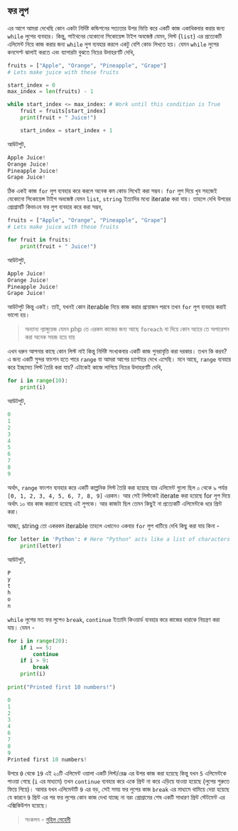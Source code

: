 ## ফর লুপ  

এর আগে আমরা দেখেছি কোন একটা নির্দিষ্ট কন্ডিশনের সত্যতার উপর ভিত্তি করে একটি কাজ একাধিকবার করার জন্য `while` লুপের ব্যবহার। কিন্তু, পাইথনের যেকোনো সিকোয়েন্স টাইপ অবজেক্ট যেমন,  লিস্ট (`list`) এর প্রত্যেকটি এলিমেন্ট নিয়ে কাজ করার জন্য `while` লুপ ব্যবহার করলে একটু বেশি কোড লিখতে হয়। যেমন `while` লুপের কনসেপ্ট ঝালাই করতে এবং ব্যাপারটা বুঝতে নিচের উদাহরণটি দেখি, 

```python
fruits = ["Apple", "Orange", "Pineapple", "Grape"]
# Lets make juice with these fruits

start_index = 0
max_index = len(fruits) - 1

while start_index <= max_index: # Work until this condition is True
	fruit = fruits[start_index]
	print(fruit + " Juice!")

	start_index = start_index + 1
```   

আউটপুট,

```python
Apple Juice!
Orange Juice!
Pineapple Juice!
Grape Juice!
```  

ঠিক একই কাজ `for` লুপ ব্যবহার করে করলে অনেক কম কোড লিখেই করা সম্ভব। `for` লুপ দিয়ে খুব সহজেই যেকোনো সিকোয়েন্স টাইপ অবজেক্ট যেমন `list`, `string` ইত্যাদির মধ্যে iterate করা যায়।  তাহলে দেখি উপরের প্রোগ্রামটি কিভাএব ফর লুপ ব্যবহার করে করা সম্ভব,  

```python
fruits = ["Apple", "Orange", "Pineapple", "Grape"]
# Lets make juice with these fruits

for fruit in fruits:
	print(fruit + " Juice!")
```   

আউটপুট, 

```python
Apple Juice!
Orange Juice!
Pineapple Juice!
Grape Juice!
```    

আউটপুট কিন্তু একই। তাই, যখনই কোন iterable নিয়ে কাজ করার প্রয়োজন পরবে তখন `for` লুপ ব্যবহার করাই ভালো হয়। 

> অন্যান্য ল্যাঙ্গুয়েজ যেমন php তে এরকম কাজের জন্য আছে `foreach` যা দিয়ে কোন অ্যারে তে অপারেশন করা অনেক সহজ হয়ে যায়  

এখন ধরুন আপনার কাছে কোন লিস্ট নাই কিন্তু নির্দিষ্ট সংখ্যকবার একটি কাজ পুনরাবৃত্তি করা দরকার। তখন কি করব? এ জন্য একটি সুন্দর ফাংশন হতে পারে `range` যা আমরা আগের চ্যাপ্টারে দেখে এসেছি। মনে আছে, `range` ব্যবহার করে ইচ্ছামত লিস্ট তৈরি করা যায়? এটাকেই কাজে লাগিয়ে নিচের উদাহরণটি দেখি,  

```python
for i in range(10):
	print(i)
```   

আউটপুট, 

```python
0
1
2
3
4
5
6
7
8
9
```	   

অর্থাৎ, `range` ফাংশন ব্যবহার করে একটি কাল্পনিক লিস্ট তৈরি করা হয়েছে যার এলিমেন্ট গুলো ছিল ০ থেকে ৯ পর্যন্ত `[0, 1, 2, 3, 4, 5, 6, 7, 8, 9]` এরকম। আর সেই লিস্টকেই iterate করা হয়েছে for লুপ দিয়ে অর্থাৎ ১০ বার কাজ করানো হয়েছে এই লুপকে। আর কাজটা ছিল তেমন কিছুই না প্রত্যেকটি এলিমেন্টকে ধরে প্রিন্ট করা।  

আচ্ছা, string তো একরকম iterable তাহলে এখানেও একবার `for` লুপ খাটিয়ে দেখি কিছু করা যায় কিনা - 

```python
for letter in 'Python': # Here "Python" acts like a list of characters
    print(letter)
```   

আউটপুট,   

```python
P
y
t
h
o
n
```   

`while` লুপের মত ফর লুপেও `break`, `continue` ইত্যাদি কিওয়ার্ড ব্যবহার করে কাজের ধারাকে নিয়ন্ত্রণ করা যায়। যেমন - 

```python
for i in range(20):
	if i == 5:
		continue
	if i > 9:
		break
	print(i)
	
print("Printed first 10 numbers!")	
```   

```python
0
1
2
3
4
6
7
8
9
Printed first 10 numbers!
```	   

উপরে `0` থেকে `19` এই ২০টি এলিমেন্ট ওয়ালা একটি লিস্ট/রেঞ্জ এর উপর কাজ করা হয়েছে কিন্তু যখন `5` এলিমেন্টকে পাওয়া গেছে (`i` এর মাধ্যমে) তখন `continue` ব্যবহার করে একে প্রিন্ট না করে এড়িয়ে যাওয়া হয়েছে (লুপের শুরুতে ফিয়ে গিয়ে)। আবার যখন এলিমেন্টটি `9` এর বড়, সেই সময় ফর লুপের কাজ `break` এর মাধ্যমে থামিয়ে দেয়া হয়েছে যে কারনে `9` প্রিন্ট এর পর ফর লুপের কোন কাজ দেখা যাচ্ছে না বরং প্রোগ্রামের শেষ একটি সাধারণ প্রিন্ট স্টেটমেন্ট এর এক্সিকিউশন হয়েছে। 

>  সংকলন - [নুহিল মেহেদী](https://nuhil.net)